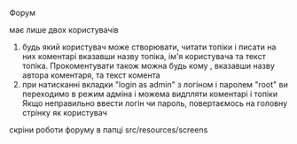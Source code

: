 Форум

має лише двох користувачів 
1) будь який користувач може створювати, читати топіки і писати на них коментарі вказавши назву топіка, ім'я користувача та текст топіка.
Прокоментувати також можна будь кому , вказавши назву автора коментаря, та текст комента
2) при натисканні вкладки "login аs admin"  з логіном і паролем "root"  ви переходимо в режим адміна і можема видпляти коментарі і топіки
Якщо неправильно ввести логін чи пароль, повертаємось на головну стрінку як користувач


скріни роботи форуму в папці src/resources/screens
